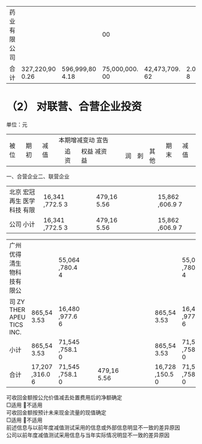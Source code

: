 <html><body><table><tr><td>药业有限 公司</td><td></td><td></td><td>00</td><td></td><td></td><td></td><td>00</td><td></td></tr><tr><td>合计</td><td>327,220,90 0.26</td><td>596,999,80 4.18</td><td>75,000,000. 00</td><td>42,473,709. 62</td><td>2.026,290.3 8</td><td></td><td>359,747,19 0.64</td><td>594,973,51 3.80</td></tr></table></body></html>  

# （2） 对联营、合营企业投资  

单位：元  


<html><body><table><tr><td rowspan="2">被位</td><td rowspan="2">期初</td><td rowspan="2">减值</td><td colspan="8">本期增减变动 宣告</td><td rowspan="2">期末</td><td rowspan="2">减值</td></tr><tr><td></td><td>追资</td><td>权益 减资 益</td><td></td><td></td><td>润</td><td>刺</td><td>其他</td></tr></table></body></html>  

一、合营企业二、联营企业  

<html><body><table><tr><td>北京 宏冠 再生 医学 科技 有限</td><td>16,341 ,772.5 3</td><td></td><td></td><td></td><td>479,16 5.56</td><td></td><td></td><td></td><td></td><td></td><td>15,862 ,606.9 7</td><td></td></tr><tr><td>公司 小计</td><td>16,341 ,772.5 3</td><td></td><td></td><td></td><td>479,16 5.56</td><td></td><td></td><td></td><td></td><td></td><td>15,862 ,606.9 7</td><td></td></tr></table></body></html>  

<html><body><table><tr><td>广州 优得 清生 物科 技有 限公</td><td></td><td>55,064 ,780.4 4</td><td></td><td></td><td></td><td></td><td></td><td></td><td></td><td></td><td></td><td>55,064 ,780.4 4</td></tr><tr><td>司 ZY THER APEU TICS INC.</td><td>865,54 3.53</td><td>16,480 ,977.6 6</td><td></td><td></td><td></td><td></td><td></td><td></td><td></td><td></td><td>865,54 3.53</td><td>16,480 ,977.6 6</td></tr><tr><td>小计</td><td>865,54 3.53</td><td>71,545 ,758.1 0</td><td></td><td></td><td></td><td></td><td></td><td></td><td></td><td></td><td>865,54 3.53</td><td>71,545 ,758.1 0</td></tr><tr><td>合计</td><td>17,207 ,316.0 6</td><td>71,545 ,758.1 0</td><td></td><td></td><td>479,16 5.56</td><td></td><td></td><td></td><td></td><td></td><td>16,728 ,150.5 0</td><td>71,545 ,758.1 0</td></tr></table></body></html>  

可收回金额按公允价值减去处置费用后的净额确定  
□适用 不适用  
可收回金额按预计未来现金流量的现值确定  
□适用 不适用  
前述信息与以前年度减值测试采用的信息或外部信息明显不一致的差异原因  
公司以前年度减值测试采用信息与当年实际情况明显不一致的差异原因  